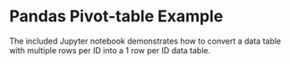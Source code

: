 # Pandas Pivot-table Example

The included Jupyter notebook demonstrates how to convert a data table with multiple rows per ID into a 1 row per ID data table. 